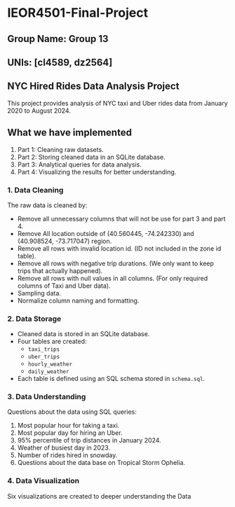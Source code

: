# IEOR4501-Final-Project

## Group Name: Group 13

## UNIs: [cl4589, dz2564]

## NYC Hired Rides Data Analysis Project

This project provides analysis of NYC taxi and Uber rides data from January 2020 to August 2024. 

## What we have implemented

1. Part 1: Cleaning raw datasets.
2. Part 2: Storing cleaned data in an SQLite database.
3. Part 3: Analytical queries for data analysis.
4. Part 4: Visualizing the results for better understanding.


### 1. Data Cleaning
The raw data is cleaned by:
- Remove all unnecessary columns that will not be use for part 3 and part 4.
- Remove All location outside of (40.560445, -74.242330) and (40.908524, -73.717047) region.
- Remove all rows with invalid location id. (ID not included in the zone id table).
- Remove all rows with negative trip durations. (We only want to keep trips that actually happened).
- Remove all rows with null values in all columns. (For only required columns of Taxi and Uber data).
- Sampling data.
- Normalize column naming and formatting.

### 2. Data Storage
- Cleaned data is stored in an SQLite database.
- Four tables are created:
  - `taxi_trips`
  - `uber_trips`
  - `hourly_weather`
  - `daily_weather`
- Each table is defined using an SQL schema stored in `schema.sql`.

### 3. Data Understanding
Questions about the data using SQL queries:
1. Most popular hour for taking a taxi.
2. Most popular day for hiring an Uber.
3. 95% percentile of trip distances in January 2024.
4. Weather of busiest day in 2023.
5. Number of rides hired in snowday.
6. Questions about the data base on Tropical Storm Ophelia.

### 4. Data Visualization
Six visualizations are created to deeper understanding the Data
